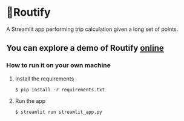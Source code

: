 # 🚕Routify

A Streamlit app performing trip calculation given a long set of points.


## You can explore a demo of Routify [online](https://magic-trip-solver.streamlit.app/)


### How to run it on your own machine

1. Install the requirements

   ```
   $ pip install -r requirements.txt
   ```

2. Run the app

   ```
   $ streamlit run streamlit_app.py
   ```

